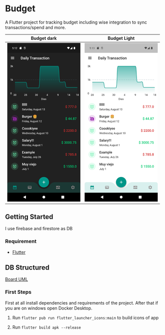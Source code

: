 # Budget

A Flutter project for tracking budget including wise integration to sync transactions/spend and more.

Budget dark             |  Budget Light
:-------------------------:|:-------------------------:
![](README/screenshot_dark.png?raw=true "Dark Theme")  |  ![](README/screenshot_light.png?raw=true "Light Theme")

## Getting Started

I use firebase and firestore as DB

### Requirement

- [Flutter](https://docs.flutter.dev/get-started/install)


## DB Structured

[Board UML](https://miro.com/app/board/uXjVOlCWOFU=/?share_link_id=604302253564)

### First Steps

First at all install dependencies and requirements of the project. After that if you are on windows open Docker Desktop.

1. Run `flutter pub run flutter_launcher_icons:main` to build icons of app 

2. Run `flutter build apk --release`
